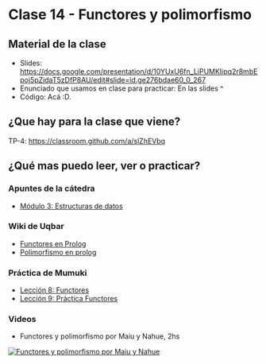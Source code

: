 # Clase 14 - Functores y polimorfismo

## Material de la clase

- Slides: https://docs.google.com/presentation/d/10YUxU6fn_LiPUMKIipq2r8mbEpoj5pZidaT5zDfP8AU/edit#slide=id.ge276bdae60_0_267
- Enunciado que usamos en clase para practicar: En las slides ^
- Código: Acá :D.

## ¿Que hay para la clase que viene?

TP-4: https://classroom.github.com/a/slZhEVbq

## ¿Qué mas puedo leer, ver o practicar?

### Apuntes de la cátedra

- [Módulo 3: Estructuras de datos](https://docs.google.com/document/d/1I8Xvss7LBuUjV-GGiag7C8d9wa3vUB6B37Qi4LG-ts0/edit)

### Wiki de Uqbar

- [Functores en Prolog](https://wiki.uqbar.org/wiki/articles/paradigma-logico---functores.html)
- [Polimorfismo en prolog](https://wiki.uqbar.org/wiki/articles/polimorfismo-en-el-paradigma-logico.html)

### Práctica de Mumuki

- [Lección 8: Functores](https://mumuki.io/pdep-utn/lessons/706-programacion-logica-functores)
- [Lección 9: Práctica Functores](https://mumuki.io/pdep-utn/lessons/707-programacion-logica-practica-functores)

### Videos

- Functores y polimorfismo por Maiu y Nahue, 2hs

[![Functores y polimorfismo por Maiu y Nahue](https://img.youtube.com/vi/svcXUVYcwLA/0.jpg)](https://youtu.be/svcXUVYcwLA "Functores y polimorfismo por Maiu y Nahue")

